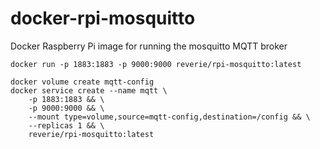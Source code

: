 # docker-rpi-mosquitto
Docker Raspberry Pi image for running the mosquitto MQTT broker

```
docker run -p 1883:1883 -p 9000:9000 reverie/rpi-mosquitto:latest
```

```
docker volume create mqtt-config
docker service create --name mqtt \
    -p 1883:1883 && \
    -p 9000:9000 && \
    --mount type=volume,source=mqtt-config,destination=/config && \
    --replicas 1 && \
    reverie/rpi-mosquitto:latest
```
